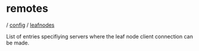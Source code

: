 # remotes

/ [config](reference/server-config/index.md) / [leafnodes](reference/server-config/config/leafnodes/index.md) 

List of entries specifiying servers where the leaf
node client connection can be made.

